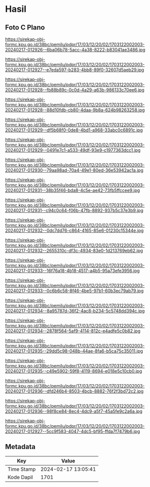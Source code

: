 # Hasil

## Foto C Plano

https://sirekap-obj-formc.kpu.go.id/38bc/pemilu/pdpr/17/03/12/20/02/1703122002003-20240217-012926--6ba06b78-5acc-4a38-8222-b83041ae3486.jpg

https://sirekap-obj-formc.kpu.go.id/38bc/pemilu/pdpr/17/03/12/20/02/1703122002003-20240217-012927--e7eda597-b283-4bb8-89f0-32607d5aeb29.jpg

https://sirekap-obj-formc.kpu.go.id/38bc/pemilu/pdpr/17/03/12/20/02/1703122002003-20240217-012928--fb88b89c-0c0d-4a29-a63b-986133c70ee6.jpg

https://sirekap-obj-formc.kpu.go.id/38bc/pemilu/pdpr/17/03/12/20/02/1703122002003-20240217-012928--88d10fdb-cb80-4daa-9b8a-624b98263258.jpg

https://sirekap-obj-formc.kpu.go.id/38bc/pemilu/pdpr/17/03/12/20/02/1703122002003-20240217-012929--df5b68f0-0de8-4bd1-a968-33abc0c6891c.jpg

https://sirekap-obj-formc.kpu.go.id/38bc/pemilu/pdpr/17/03/12/20/02/1703122002003-20240217-012929--0491e7c1-a533-49df-93e9-c1977363dcc1.jpg

https://sirekap-obj-formc.kpu.go.id/38bc/pemilu/pdpr/17/03/12/20/02/1703122002003-20240217-012930--79aa98ad-70a4-49e1-80ed-36e53942ac1a.jpg

https://sirekap-obj-formc.kpu.go.id/38bc/pemilu/pdpr/17/03/12/20/02/1703122002003-20240217-012931--38b35f46-bda8-4c5e-ae42-73fb5ffccee9.jpg

https://sirekap-obj-formc.kpu.go.id/38bc/pemilu/pdpr/17/03/12/20/02/1703122002003-20240217-012931--c94c0c64-f06b-47fb-8892-937b5c37e3b9.jpg

https://sirekap-obj-formc.kpu.go.id/38bc/pemilu/pdpr/17/03/12/20/02/1703122002003-20240217-012932--0dc7dd76-c864-4165-85e6-01230c15344e.jpg

https://sirekap-obj-formc.kpu.go.id/38bc/pemilu/pdpr/17/03/12/20/02/1703122002003-20240217-012932--2655310c-df3c-4934-83e0-1d213769eb62.jpg

https://sirekap-obj-formc.kpu.go.id/38bc/pemilu/pdpr/17/03/12/20/02/1703122002003-20240217-012933--16f76a18-4b18-4517-a4b5-95a73efe3956.jpg

https://sirekap-obj-formc.kpu.go.id/38bc/pemilu/pdpr/17/03/12/20/02/1703122002003-20240217-012933--0c6b6c58-8f46-4be5-97b1-60b3ec79ab79.jpg

https://sirekap-obj-formc.kpu.go.id/38bc/pemilu/pdpr/17/03/12/20/02/1703122002003-20240217-012934--8a95787d-36f2-4ac8-b234-5c5748dd394c.jpg

https://sirekap-obj-formc.kpu.go.id/38bc/pemilu/pdpr/17/03/12/20/02/1703122002003-20240217-012934--2878f564-5af9-4114-812c-e4adfe5c0b82.jpg

https://sirekap-obj-formc.kpu.go.id/38bc/pemilu/pdpr/17/03/12/20/02/1703122002003-20240217-012935--29dd5c98-048b-44ae-8fa6-b5ca75c35011.jpg

https://sirekap-obj-formc.kpu.go.id/38bc/pemilu/pdpr/17/03/12/20/02/1703122002003-20240217-012935--c49e5902-59f8-4119-8694-e018e5c10cb0.jpg

https://sirekap-obj-formc.kpu.go.id/38bc/pemilu/pdpr/17/03/12/20/02/1703122002003-20240217-012936--dfd246b4-8503-4bcb-8882-76f2f3bd72c2.jpg

https://sirekap-obj-formc.kpu.go.id/38bc/pemilu/pdpr/17/03/12/20/02/1703122002003-20240217-012936--98f8ce84-8ec4-4dc9-a5f7-45a5fe9c2a6a.jpg

https://sirekap-obj-formc.kpu.go.id/38bc/pemilu/pdpr/17/03/12/20/02/1703122002003-20240217-012927--5cc9f583-4047-4dc5-bf95-ffda7f7479b6.jpg


## Metadata

| Key        | Value               |
| ---------- | ------------------- |
| Time Stamp | 2024-02-17 13:05:41 |
| Kode Dapil | 1701                |



